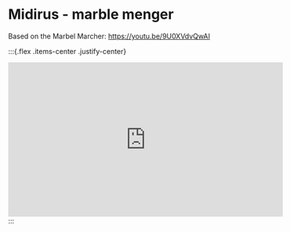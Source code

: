 # Midirus - marble menger

Based on the Marbel Marcher: https://youtu.be/9U0XVdvQwAI


:::{.flex .items-center .justify-center}
<iframe width="560" height="315" src="https://www.youtube.com/embed/NdOTFi7tqvc" title="YouTube video player" frameborder="0" allow="accelerometer; autoplay; clipboard-write; encrypted-media; gyroscope; picture-in-picture" allowfullscreen></iframe>
:::
